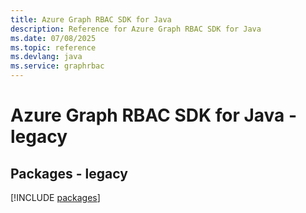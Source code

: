 ```yaml
---
title: Azure Graph RBAC SDK for Java
description: Reference for Azure Graph RBAC SDK for Java
ms.date: 07/08/2025
ms.topic: reference
ms.devlang: java
ms.service: graphrbac
---
```

# Azure Graph RBAC SDK for Java - legacy
## Packages - legacy
[!INCLUDE [packages](graph-rbac-index.md)]